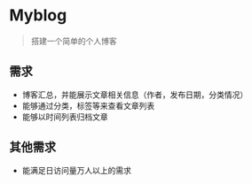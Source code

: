 # Myblog

> 搭建一个简单的个人博客

## 需求

- 博客汇总，并能展示文章相关信息（作者，发布日期，分类情况）
- 能够通过分类，标签等来查看文章列表
- 能够以时间列表归档文章

## 其他需求

- 能满足日访问量万人以上的需求

